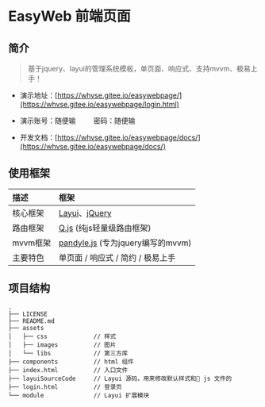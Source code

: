 # EasyWeb 前端页面

## 简介

> 基于jquery、layui的管理系统模板，单页面、响应式、支持mvvm、极易上手！

* 演示地址：[https://whvse.gitee.io/easywebpage/](https://whvse.gitee.io/easywebpage/login.html)

* 演示账号：随便输 &emsp;&emsp; 密码：随便输 

* 开发文档：[https://whvse.gitee.io/easywebpage/docs/](https://whvse.gitee.io/easywebpage/docs/)


## 使用框架 

描述 | 框架 
:---|:---
核心框架 | [Layui](http://www.layui.com/)、[jQuery](http://jquery.cuishifeng.cn/)
路由框架 | [Q.js](https://github.com/itorr/q.js) (纯js轻量级路由框架)
mvvm框架 | [pandyle.js](https://gitee.com/pandarrr/pandyle) (专为jquery编写的mvvm)
主要特色 | 单页面 / 响应式 / 简约 / 极易上手

## 项目结构

```
.
├── LICENSE
├── README.md
├── assets
│   ├── css             // 样式
│   ├── images          // 图片
│   └── libs            // 第三方库
├── components          // html 组件
├── index.html          // 入口文件
├── layuiSourceCode     // Layui 源码，用来修改默认样式和 js 文件的
├── login.html          // 登录页
└── module              // Layui 扩展模块

```

